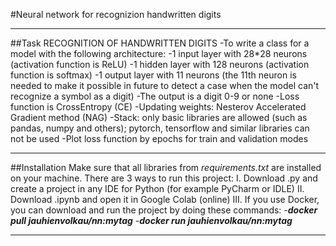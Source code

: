 #Neural network for recognizion handwritten digits
____
##Task
RECOGNITION OF HANDWRITTEN DIGITS
-To write a class for a model with the following architecture:
    -1 input layer with 28*28 neurons (activation function is ReLU)
    -1 hidden layer with 128 neurons (activation function is softmax)
    -1 output layer with 11 neurons (the 11th neuron is needed to make it possible in future to detect a case when the model can't recognize a symbol as a digit)
-The output is a digit 0-9 or none
-Loss function is CrossEntropy (CE)
-Updating weights: Nesterov Accelerated Gradient method (NAG)
-Stack: only basic libraries are allowed (such as pandas, numpy and others); pytorch, tensorflow and similar libraries can not be used
-Plot loss function by epochs for train and validation modes
____
##Installation
Make sure that all libraries from *requirements.txt* are installed on your machine.
There are 3 ways to run this project:
I. Download .py and create a project in any IDE for Python (for example PyCharm or IDLE)
II. Download .ipynb and open it in Google Colab (online)
III. If you use Docker, you can download and run the project by doing these commands:
-***docker pull jauhienvolkau/nn:mytag***
-***docker run jauhienvolkau/nn:mytag***
____
